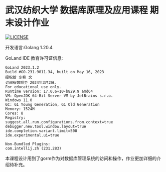 # 武汉纺织大学 数据库原理及应用课程 期末设计作业
[![LICENSE](https://img.shields.io/badge/license-Anti%20996-blue.svg?style=flat-square)](https://github.com/996icu/996.ICU/blob/master/LICENSE)

开发语言:Golang 1.20.4

GoLand IDE 教育许可证信息:

    GoLand 2023.1.2
    Build #GO-231.9011.34, built on May 16, 2023
    授权给 东柳 文
    订阅有效期至 2024年3月2日。
    For educational use only.
    Runtime version: 17.0.6+10-b829.9 amd64
    VM: OpenJDK 64-Bit Server VM by JetBrains s.r.o.
    Windows 11.0
    GC: G1 Young Generation, G1 Old Generation
    Memory: 1524M
    Cores: 8
    Registry:
    suggest.all.run.configurations.from.context=true
    debugger.new.tool.window.layout=true
    ide.completion.variant.limit=500
    ide.experimental.ui=true
    
    Non-Bundled Plugins:
    com.intellij.zh (231.283)

本课程设计用到了gorm作为对数据库管理系统的访问和操作，作业更加详细的介绍待补充。